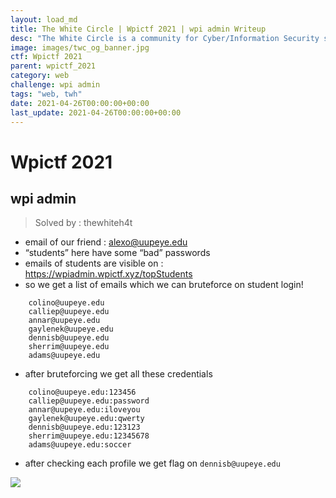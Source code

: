```yaml
---
layout: load_md
title: The White Circle | Wpictf 2021 | wpi admin Writeup
desc: "The White Circle is a community for Cyber/Information Security students, enthusiasts and professionals. You can discuss anything related to Security, share your knowledge with others, get help when you need it and proceed further in your journey with amazing people from all over the world."
image: images/twc_og_banner.jpg
ctf: Wpictf 2021
parent: wpictf_2021
category: web
challenge: wpi admin
tags: "web, twh"
date: 2021-04-26T00:00:00+00:00
last_update: 2021-04-26T00:00:00+00:00
---
```


<h1 class="heading card-title white-text">Wpictf 2021</h1>

## wpi admin

> Solved by : thewhiteh4t

* email of our friend : alexo@uupeye.edu
* “students” here have some “bad” passwords
* emails of students are visible on : https://wpiadmin.wpictf.xyz/topStudents
* so we get a list of emails which we can bruteforce on student login!

```
    colino@uupeye.edu
    calliep@uupeye.edu
    annar@uupeye.edu
    gaylenek@uupeye.edu
    dennisb@uupeye.edu
    sherrim@uupeye.edu
    adams@uupeye.edu
```

* after bruteforcing we get all these credentials

```
    colino@uupeye.edu:123456
    calliep@uupeye.edu:password
    annar@uupeye.edu:iloveyou
    gaylenek@uupeye.edu:qwerty
    dennisb@uupeye.edu:123123
    sherrim@uupeye.edu:12345678
    adams@uupeye.edu:soccer
```

* after checking each profile we get flag on `dennisb@uupeye.edu`

![](https://imgur.com/a/pt0esJv)

